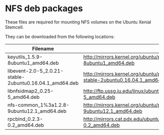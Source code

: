 NFS deb packages
============
These files are required for mounting NFS volumes on the Ubuntu Xenial Stemcell.

They can be downloaded from the following locations:

| Filename | Download URL |
| -------- | ------------ |
| keyutils_1.5.9-8ubuntu1_amd64.deb | http://mirrors.kernel.org/ubuntu/pool/main/k/keyutils/keyutils_1.5.9-8ubuntu1_amd64.deb |
| libevent-2.0-5_2.0.21-stable-2ubuntu0.16.04.1_amd64.deb | http://mirrors.kernel.org/ubuntu/pool/main/libe/libevent/libevent-2.0-5_2.0.21-stable-2ubuntu0.16.04.1_amd64.deb|
| libnfsidmap2_0.25-5_amd64.deb | http://ftp.ussg.iu.edu/linux/ubuntu/pool/main/libn/libnfsidmap/libnfsidmap2_0.25-5_amd64.deb |
| nfs-common_1%3a1.2.8-9ubuntu12.1_amd64.deb | http://mirrors.kernel.org/ubuntu/pool/main/n/nfs-utils/nfs-common_1.2.8-9ubuntu12.1_amd64.deb |
| rpcbind_0.2.3-0.2_amd64.deb | http://mirrors.cat.pdx.edu/ubuntu/pool/main/r/rpcbind/rpcbind_0.2.3-0.2_amd64.deb |
